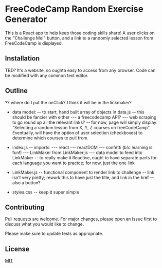 # FreeCodeCamp Random Exercise Generator

This is a React app to help keep those coding skills sharp! A user clicks on the "Challenge Me!" button, and a link to a randomly selected lesson from FreeCodeCamp is displayed.

## Installation

TBD? It's a website, so oughta easy to access from any browser. Code can be modified with any common text editor.

## Outline

?? where do I put the onClick? I think it will be in the linkmaker?

- data model:
  -- to start, hand built array of objects in data.js
  -- this should be fancier with either
  --- a freecodecamp API?
  --- web scraping to go round up all the relevant links?
  -- for now, page will simply display: "Selecting a random lesson from X, Y, Z courses on freeCodeCamp". Eventually, will have the option of user selection (checkboxes) to determine which courses to pull from.

- index.js
  -- imports:
  --- react
  --- reactDOM
  --- confetti (b/c learning is fun!)
  --- LinkMaker from LinkMaker.js
  --- data model to feed into LinkMaker
  -- to really make it Reactive, ought to have separate parts for each language you want to practce; for now, just the one link

- LinkMaker.js
  -- functional component to render link to challenge
  -- link isn't very pretty; rework this to have just the title, and link in the href
  -- also a button?

- styles.css
  -- keep it super simple

## Contributing

Pull requests are welcome. For major changes, please open an issue first to discuss what you would like to change.

Please make sure to update tests as appropriate.

## License

[MIT](https://choosealicense.com/licenses/mit/)
